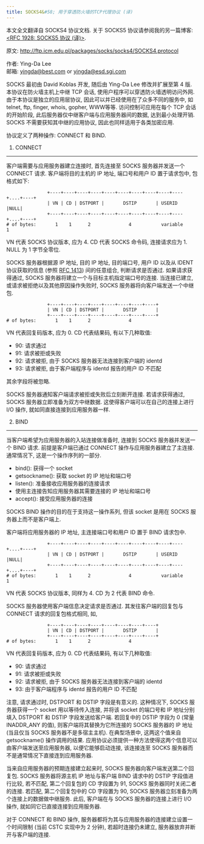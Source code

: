 ```yaml
---
title: SOCKS4&#58; 用于穿透防火墙的TCP代理协议 (译)
---
```




本文全文翻译自 SOCKS4 协议文档. 关于 SOCKS5 协议请参阅我的另一篇博客: [<RFC 1928: SOCKS5 协议 (译)>][1].

[1]: http://lhy.im/socks5-protocol

原文: <http://ftp.icm.edu.pl/packages/socks/socks4/SOCKS4.protocol>

作者: Ying-Da Lee<br />
邮箱: yingda@best.com or yingda@esd.sgi.com

SOCKS 最初由 David Koblas 开发, 随后由 Ying-Da Lee 修改并扩展至第 4 版. 本协议在防火墙主机上中继 TCP 会话, 使用户程序可以穿透防火墙透明访问外网. 由于本协议是独立的应用层协议, 因此可以并已经使用在了众多不同的服务中, 如 telnet, ftp, finger, whois, gopher, WWW等等. 访问控制可应用在每个 TCP 会话 的开始阶段, 此后服务器仅中继客户端与应用服务器间的数据, 达到最小处理开销. SOCKS 不需要获知其中继的应用协议, 因此也同样适用于各类加密应用.

协议定义了两种操作: CONNECT 和 BIND.


1) CONNECT
----------

客户端需要与应用服务器建立连接时, 首先连接至 SOCKS 服务器并发送一个 CONNECT 请求. 客户端将目的主机的 IP 地址, 端口号和用户 ID 置于请求包中, 包格式如下:

                   +----+----+----+----+----+----+----+----+----+----+....+----+
                   | VN | CD | DSTPORT |       DSTIP       | USERID       |NULL|
                   +----+----+----+----+----+----+----+----+----+----+....+----+
    # of bytes:       1    1      2              4           variable       1

VN 代表 SOCKS 协议版本, 应为 4. CD 代表 SOCKS 命令码, 连接请求应为 1. NULL 为 1 字节全零位.

SOCKS 服务器根据源 IP 地址, 目的 IP 地址, 目的端口号, 用户 ID 以及从 IDENT 协议获取的信息 (参照 [RFC 1413][2]) 间的任意组合, 判断请求是否通过. 如果请求获得通过, SOCKS 服务器将建立一个与目标主机指定端口号的连接. 当连接已建立, 或请求被拒绝以及其他原因操作失败时, SOCKS 服务器将向客户端发送一个中继包.

[2]: https://www.ietf.org/rfc/rfc1413.txt

                   +----+----+----+----+----+----+----+----+
                   | VN | CD | DSTPORT |       DSTIP       |
                   +----+----+----+----+----+----+----+----+
    # of bytes:       1    1      2              4

VN 代表回复码版本, 应为 0. CD 代表结果码, 有以下几种取值:

-   90: 请求通过
-   91: 请求被拒或失败
-   92: 请求被拒, 由于 SOCKS 服务器无法连接到客户端的 identd
-   93: 请求被拒, 由于客户端程序与 identd 报告的用户 ID 不匹配

其余字段将被忽略.

SOCKS 服务器通知客户端请求被拒或失败后立刻断开连接. 若请求获得通过, SOCKS 服务器立即准备为双方中继数据. 这使得客户端可以在自己的连接上进行 I/O 操作, 就如同直接连接到应用服务器一样.


2) BIND
-------

当客户端希望为应用服务器的入站连接做准备时, 连接到 SOCKS 服务器并发送一个 BIND 请求. 前提是客户端已通过 CONNECT 操作与应用服务器建立了主连接. 通常情况下, 这是一个操作序列的一部分.

-   bind(): 获得一个 socket
-   getsockname(): 获取 socket 的 IP 地址和端口号
-   listen(): 准备接收应用服务器的连接请求
-   使用主连接告知应用服务器其需要连接的 IP 地址和端口号
-   accept(): 接受应用服务器的连接

SOCKS BIND 操作的目的在于支持这一操作系列, 但该 socket 是用在 SOCKS 服务器上而不是客户端上.

客户端将应用服务器的 IP 地址, 主连接端口号和用户 ID 置于 BIND 请求包中.

                   +----+----+----+----+----+----+----+----+----+----+....+----+
                   | VN | CD | DSTPORT |       DSTIP       | USERID       |NULL|
                   +----+----+----+----+----+----+----+----+----+----+....+----+
    # of bytes:       1    1      2              4           variable       1

VN 代表 SOCKS 协议版本, 同样为 4. CD 为 2 代表 BIND 命令.

SOCKS 服务器使用客户端信息决定请求是否通过. 其发往客户端的回复包与 CONNECT 请求的回复包格式相同, 如,

                   +----+----+----+----+----+----+----+----+
                   | VN | CD | DSTPORT |       DSTIP       |
                   +----+----+----+----+----+----+----+----+
    # of bytes:       1    1      2              4

VN 代表回复码版本, 应为 0. CD 代表结果码, 有以下几种取值:

-   90: 请求通过
-   91: 请求被拒或失败
-   92: 请求被拒, 由于 SOCKS 服务器无法连接到客户端的 identd
-   93: 由于客户端程序与 identd 报告的用户 ID 不匹配

注意, 请求通过时, DSTPORT 和 DSTIP 字段是有意义的. 这种情况下, SOCKS 服务器获得一个 socket 用以等待传入连接, 并将该 socket 的端口号和 IP 地址分别填入 DSTPORT 和 DSTIP 字段发送给客户端. 若回复中的 DSTIP 字段为 0 (常量 INADDR_ANY 的值), 则客户端将其替换为它所连接的 SOCKS 服务器的 IP 地址 (当且仅当 SOCKS 服务器不是多宿主主机). 在典型场景中, 这两这个值来自 getsockname() 操作调用的结果. 应用协议必须提供一种方法使得这两个信息可以由客户端发送至应用服务器, 以便它能够启动连接, 该连接连至 SOCKS 服务器而不是通常情况下直接连到应用服务器.

当来自应用服务器的预期连接建立起来时, SOCKS 服务器向客户端发送第二个回复包. SOCKS 服务器将源主机 IP 地址与客户端 BIND 请求中的 DSTIP 字段值进行比较, 若不匹配, 第二个回复包的 CD 字段置为 91, SOCKS 服务器同时关闭二者的连接. 若匹配, 第二个回复包中的 CD 字段置为 90, SOCKS 服务器立刻准备为两个连接上的数据做中继服务. 此后, 客户端在与 SOCKS 服务器的连接上进行 I/O 操作, 就如同它已直接连接到应用服务器.

对于 CONNECT 和 BIND 操作, 服务器都将为其与应用服务器的连接建立设置一个时间限制 (当前 CSTC 实现中为 2 分钟), 若超时连接仍未建立, 服务器放弃并断开与客户端的连接.
